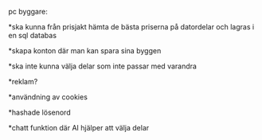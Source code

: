 pc byggare:

*ska kunna från prisjakt hämta de bästa priserna  på datordelar och lagras i en sql databas

*skapa konton där man kan spara sina byggen 

*ska inte kunna välja delar som inte passar med varandra 

*reklam?

*användning av cookies

*hashade lösenord 

*chatt funktion där AI hjälper att välja delar 
